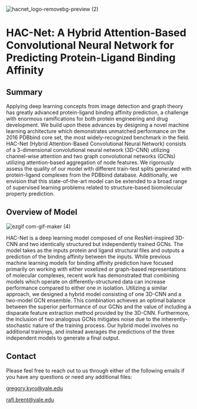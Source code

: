 ![hacnet_logo-removebg-preview (2)](https://user-images.githubusercontent.com/98780179/198727732-de8a6370-0086-4d1e-a827-e7de432f2716.png)

# HAC-Net: A Hybrid Attention-Based Convolutional Neural Network for Predicting Protein-Ligand Binding Affinity

## Summary
Applying deep learning concepts from image detection and graph theory has greatly
advanced protein-ligand binding affinity prediction, a challenge with enormous
ramifications for both protein engineering and drug development. We build upon these
advances by designing a novel machine learning architecture which demonstrates
unmatched performance on the 2016 PDBbind core set, the most widely-recognized
benchmark in the field. HAC-Net (Hybrid Attention-Based Convolutional Neural Network)
consists of a 3-dimensional convolutional neural network (3D-CNN) utilizing channel-wise
attention and two graph convolutional networks (GCNs) utilizing attention-based
aggregation of node features. We rigorously assess the quality of our model with different
train-test splits generated with protein-ligand complexes from the PDBbind database.
Additionally, we envision that this state-of-the-art model can be extended to a broad range
of supervised learning problems related to structure-based biomolecular property
prediction.

## Overview of Model

![ezgif com-gif-maker (4)](https://user-images.githubusercontent.com/98780179/206188596-032a4f78-4af1-48e8-8cc0-f1800587ddab.gif)

HAC-Net is a deep learning model composed of one ResNet-inspired 3D-CNN and two identically structured but independently trained GCNs. The model takes as the inputs protein and ligand structural files and outputs a prediction of the binding affinity between the inputs. While previous machine learning models for binding affinity prediction have focused primarily on working with either voxelized or graph-based representations of molecular complexes, recent work has demonstrated that combining models which operate on differently-structured data can increase performance compared to either one in isolation. Utilizing a similar approach, we designed a hybrid model consisting of one 3D-CNN and a two-model GCN ensemble. This combination achieves an optimal balance between the superior performance of our GCNs and the value of including a disparate feature extraction method provided by the 3D-CNN. Furthermore, the inclusion of two analogous GCNs mitigates noise due to the inherently-stochastic nature of the training process. Our hybrid model involves no additional trainings, and instead averages the predictions of the three independent models to generate a final output.


## Contact
Please feel free to reach out to us through either of the following emails if you have any questions or need any additional files:

gregory.kyro@yale.edu

rafi.brent@yale.edu
